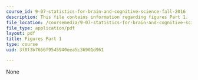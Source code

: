 ```yaml
---
course_id: 9-07-statistics-for-brain-and-cognitive-science-fall-2016
description: This file contains information regarding figures Part 1.
file_location: /coursemedia/9-07-statistics-for-brain-and-cognitive-science-fall-2016/3f0f3b7666f9545940eea5c36901d961_MIT9_07F16_lec4_Figures1.pdf
file_type: application/pdf
layout: pdf
title: Figures Part 1
type: course
uid: 3f0f3b7666f9545940eea5c36901d961

---
```

None